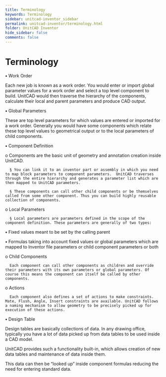 ```yaml
---
title: Terminology
keywords: Terminology
sidebar: unitcad-inventor_sidebar
permalink: unitcad-inventor/terminology.html
folder: UnitCAD Inventor
hide_sidebar: false
comments: false
---
```

# Terminology

**•** Work Order

Each new job is known as a work order. You would enter or import global parameter values for a work order and select a top level component to build. UnitCAD would then traverse the hierarchy of the components, calculate their local and parent parameters and produce CAD output.

**•** Global Parameters

These are top level parameters for which values are entered or imported for a work order. Generally you would have some components which relate these top level values to geometrical output or to the local parameters of child components.

**•** Component Definition

   o  Components are the basic unit of geometry and annotation creation inside UnitCAD.

      § You can link it to an inventor part or assembly in which you need to map block parameters to component parameters.  UnitCAD traverses through the entire hierarchy and generates a parameter list which are then mapped to UnitCAD parameters.

      § These components can call other child components or be themselves called from some other component. Thus you can build highly reusable collection of components.

   o  Local Parameters

      § Local parameters are parameters defined in the scope of the component definition. These parameters are generally of two types:

**•** Fixed values meant to be set by the calling parent

**•** Formulas taking into account fixed values or global parameters which are mapped to Inventor file parameters or child component parameters or both

   o  Child Components

      Each component can call other components as children and override their parameters with its own parameters or global parameters. Of course this means the component can itself be called by other components.

   o  Actions

      Each component also defines a set of actions to make constraints. Mate, Flush, Angle, Insert constraints are available. UnitCAD follows a naming mechanism to allow geometry to be precisely picked up for execution of these actions.

**•** Design Table

Design tables are basically collections of data. In any drawing office, typically you have a lot of data picked up from data tables to be used inside a CAD model.

UnitCAD provides such a functionality built-in, which allows creation of new data tables and maintenance of data inside them.

This data can then be “looked up” inside component formulas reducing the need for entering standard data.
